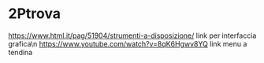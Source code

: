 # 2Ptrova

https://www.html.it/pag/51904/strumenti-a-disposizione/  link per interfaccia grafica\n
https://www.youtube.com/watch?v=8qK6Hgwv8YQ link menu a tendina
